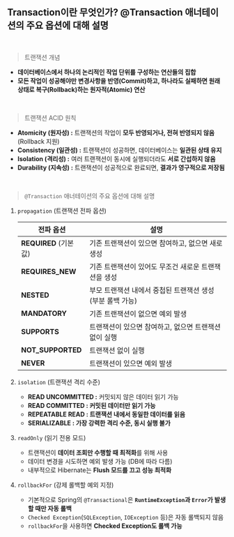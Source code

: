 ## Transaction이란 무엇인가? @Transaction 애너테이션의 주요 옵션에 대해 설명

<br/>

> 트랜잭션 개념
>
- **데이터베이스에서 하나의 논리적인 작업 단위를 구성하는 연산들의 집합**
- **모든 작업이 성공해야만 변경사항을 반영(Commit)하고, 하나라도 실패하면 원래 상태로 복구(Rollback)하는 원자적(Atomic) 연산**

<br/>

> 트랜잭션 ACID 원칙
>
- **Atomicity (원자성) :** 트랜잭션의 작업이 **모두 반영되거나, 전혀 반영되지 않음** (Rollback 지원)
- **Consistency (일관성) :** 트랜잭션이 성공하면, 데이터베이스는 **일관된 상태 유지**
- **Isolation (격리성) :** 여러 트랜잭션이 동시에 실행되더라도 **서로 간섭하지 않음**
- **Durability (지속성) :** 트랜잭션이 성공적으로 완료되면, **결과가 영구적으로 저장됨**

<br/>

> `@Transaction` 애너테이션의 주요 옵션에 대해 설명
>
1. `propagation` (트랜잭션 전파 옵션)

    | 전파 옵션 | 설명 |
    | --- | --- |
    | **REQUIRED** (기본값) | 기존 트랜잭션이 있으면 참여하고, 없으면 새로 생성 |
    | **REQUIRES_NEW** | 기존 트랜잭션이 있어도 무조건 새로운 트랜잭션을 생성 |
    | **NESTED** | 부모 트랜잭션 내에서 중첩된 트랜잭션 생성 (부분 롤백 가능) |
    | **MANDATORY** | 기존 트랜잭션이 없으면 예외 발생 |
    | **SUPPORTS** | 트랜잭션이 있으면 참여하고, 없으면 트랜잭션 없이 실행 |
    | **NOT_SUPPORTED** | 트랜잭션 없이 실행 |
    | **NEVER** | 트랜잭션이 있으면 예외 발생 |
2. `isolation` (트랜잭션 격리 수준)
    - **READ UNCOMMITTED :** 커밋되지 않은 데이터 읽기 가능
    - **READ COMMITTED : 커밋된 데이터만 읽기 가능**
    - **REPEATABLE READ : 트랜잭션 내에서 동일한 데이터를 읽음**
    - **SERIALIZABLE : 가장 강력한 격리 수준, 동시 실행 불가**
3. `readOnly` (읽기 전용 모드)
    - 트랜잭션이 **데이터 조회만 수행할 때 최적화**를 위해 사용
    - 데이터 변경을 시도하면 예외 발생 가능 (DB에 따라 다름)
    - 내부적으로 Hibernate는 **Flush 모드를 끄고 성능 최적화**
4. `rollbackFor` (강제 롤백할 예외 지정)
    - 기본적으로 Spring의 `@Transactional`은 **`RuntimeException`과 `Error`가 발생할 때만 자동 롤백**
    - `Checked Exception`(`SQLException`, `IOException` 등)은 자동 롤백되지 않음
    - `rollbackFor`을 사용하면 **Checked Exception도 롤백 가능**